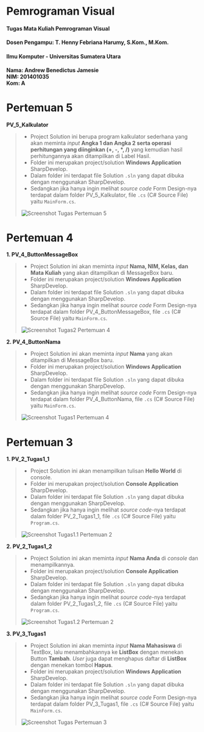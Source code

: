 # Pemrograman Visual
#### Tugas Mata Kuliah Pemrograman Visual
#### Dosen Pengampu: T. Henny Febriana Harumy, S.Kom., M.Kom.
#### Ilmu Komputer - Universitas Sumatera Utara

**Nama: Andrew Benedictus Jamesie**  
**NIM: 201401035**  
**Kom: A**  


# Pertemuan 5
**PV_5_Kalkulator**
> - Project Solution ini berupa program kalkulator sederhana yang akan meminta _input_ __Angka 1 dan Angka 2 serta operasi perhitungan yang diinginkan (+, -, *, /)__ yang kemudian hasil perhitungannya akan ditampilkan di Label Hasil.
> - Folder ini merupakan project/solution __Windows Application__ SharpDevelop.
> - Dalam folder ini terdapat file Solution `.sln` yang dapat dibuka dengan menggunakan SharpDevelop.
> - Sedangkan jika hanya ingin melihat _source code_ Form Design-nya terdapat dalam folder PV_5_Kalkulator, file `.cs` (C# Source File) yaitu `MainForm.cs`.
> 
> ![Screenshot Tugas Pertemuan 5](https://github.com/aNdr3W03/PemrogramanVisual/blob/main/%5BPV%5D%20-%20%5B5%5D%20Screenshot%201.png)


# Pertemuan 4
**1. PV_4_ButtonMessageBox**
> - Project Solution ini akan meminta _input_ __Nama, NIM, Kelas, dan Mata Kuliah__ yang akan ditampilkan di MessageBox baru.
> - Folder ini merupakan project/solution __Windows Application__ SharpDevelop.
> - Dalam folder ini terdapat file Solution `.sln` yang dapat dibuka dengan menggunakan SharpDevelop.
> - Sedangkan jika hanya ingin melihat _source code_ Form Design-nya terdapat dalam folder PV_4_ButtonMessageBox, file `.cs` (C# Source File) yaitu `MainForm.cs`.
> 
> ![Screenshot Tugas2 Pertemuan 4](https://github.com/aNdr3W03/PemrogramanVisual/blob/main/%5BPV%5D%20-%20%5B4%5D%20Screenshot%202.png)

**2. PV_4_ButtonNama**
> - Project Solution ini akan meminta _input_ __Nama__ yang akan ditampilkan di MessageBox baru.
> - Folder ini merupakan project/solution __Windows Application__ SharpDevelop.
> - Dalam folder ini terdapat file Solution `.sln` yang dapat dibuka dengan menggunakan SharpDevelop.
> - Sedangkan jika hanya ingin melihat _source code_ Form Design-nya terdapat dalam folder PV_4_ButtonNama, file `.cs` (C# Source File) yaitu `MainForm.cs`.
> 
> ![Screenshot Tugas1 Pertemuan 4](https://github.com/aNdr3W03/PemrogramanVisual/blob/main/%5BPV%5D%20-%20%5B4%5D%20Screenshot%201.png)


# Pertemuan 3
**1. PV_2_Tugas1_1**
> - Project Solution ini akan menampilkan tulisan __Hello World__ di console.
> - Folder ini merupakan project/solution __Console Application__ SharpDevelop.
> - Dalam folder ini terdapat file Solution `.sln` yang dapat dibuka dengan menggunakan SharpDevelop.
> - Sedangkan jika hanya ingin melihat _source code_-nya terdapat dalam folder PV_2_Tugas1_1, file `.cs` (C# Source File) yaitu `Program.cs`.
> 
> ![Screenshot Tugas1.1 Pertemuan 2](https://github.com/aNdr3W03/PemrogramanVisual/blob/main/%5BPV%5D%20-%20%5B3%5D%20Screenshot%201.png)

**2. PV_2_Tugas1_2**
> - Project Solution ini akan meminta _input_ __Nama Anda__ di _console_ dan menampilkannya.
> - Folder ini merupakan project/solution __Console Application__ SharpDevelop.
> - Dalam folder ini terdapat file Solution `.sln` yang dapat dibuka dengan menggunakan SharpDevelop.
> - Sedangkan jika hanya ingin melihat _source code_-nya terdapat dalam folder PV_2_Tugas1_2, file `.cs` (C# Source File) yaitu `Program.cs`.
> 
> ![Screenshot Tugas1.2 Pertemuan 2](https://github.com/aNdr3W03/PemrogramanVisual/blob/main/%5BPV%5D%20-%20%5B3%5D%20Screenshot%202.png)

**3. PV_3_Tugas1**
> - Project Solution ini akan meminta _input_ __Nama Mahasiswa__ di TextBox, lalu menambahkannya ke __ListBox__ dengan menekan Button __Tambah__. _User_ juga dapat menghapus daftar di __ListBox__ dengan menekan tombol __Hapus__.
> - Folder ini merupakan project/solution __Windows Application__ SharpDevelop.
> - Dalam folder ini terdapat file Solution `.sln` yang dapat dibuka dengan menggunakan SharpDevelop.
> - Sedangkan jika hanya ingin melihat _source code_ Form Design-nya terdapat dalam folder PV_3_Tugas1, file `.cs` (C# Source File) yaitu `MainForm.cs`.
> 
> ![Screenshot Tugas Pertemuan 3](https://github.com/aNdr3W03/PemrogramanVisual/blob/main/%5BPV%5D%20-%20%5B3%5D%20Screenshot%203.png)
